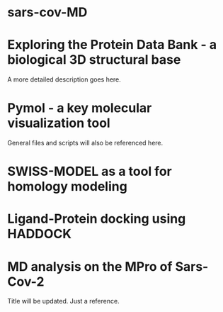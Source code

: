 # sars-cov-MD

# Exploring the Protein Data Bank - a biological 3D structural base

A more detailed description goes here.

# Pymol - a key molecular visualization  tool 

General files and scripts will also be referenced here.

# SWISS-MODEL as a tool for homology modeling

# Ligand-Protein docking using HADDOCK

# MD analysis on the MPro of Sars-Cov-2 

Title will be updated. Just a reference.
